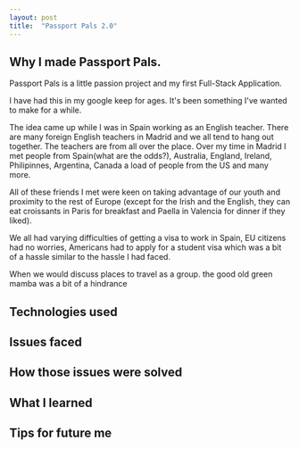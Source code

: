 ```yaml
---
layout: post
title:  "Passport Pals 2.0"
---
```


<h2>Why I made Passport Pals.</h2>

<p>Passport Pals is a little passion project and my first Full-Stack Application.

I have had this in my google keep for ages. It's been something I've wanted to make for a while. 

The idea came up  while I was in Spain working as an English teacher. There are many foreign English teachers in Madrid and we all tend to hang out together. The teachers are from all over the place. Over my time in Madrid I met people from Spain(what are the odds?), Australia, England, Ireland, Philipinnes, Argentina, Canada a load of people from the US and many more. </p>

<p>All of these friends I met were keen on taking advantage of our youth and proximity to the rest of Europe (except for the Irish and the English, they can eat croissants in Paris for breakfast and Paella in Valencia for dinner if they liked). </p>

<p>We all had varying difficulties of getting a visa to work in Spain, EU citizens had no worries, Americans had to apply for a student visa which was a bit of a hassle similar to the hassle I had faced. </p>

<p>When we would discuss places to travel as a group. the good old green mamba was a bit of a hindrance</p>

<h2>Technologies used</h2>

<h2>Issues faced</h2>

<h2>How those issues were solved</h2>

<h2>What I learned</h2>

<h2>Tips for future me</h2>
